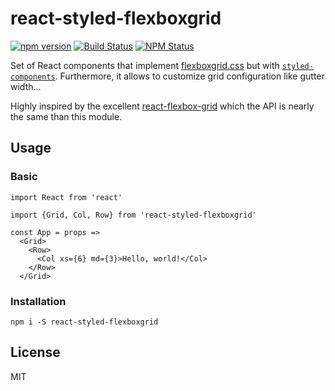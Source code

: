 # react-styled-flexboxgrid
[![npm version](https://badge.fury.io/js/react-styled-flexboxgrid.svg)](https://badge.fury.io/js/react-styled-flexboxgrid)
[![Build Status](https://travis-ci.org/LoicMahieu/react-styled-flexboxgrid.svg?branch=master)](https://travis-ci.org/LoicMahieu/react-styled-flexboxgrid)
[![NPM Status](http://img.shields.io/npm/dm/react-styled-flexboxgrid.svg?style=flat-square)](https://www.npmjs.org/package/react-styled-flexboxgrid)


Set of React components that implement [flexboxgrid.css](https://goo.gl/imrHBZ) but with [`styled-components`](https://github.com/styled-components/styled-components). Furthermore, it allows to customize grid configuration like gutter width...

Highly inspired by the excellent [react-flexbox-grid](https://github.com/roylee0704/react-flexbox-grid) which the API is nearly the same than this module.

## Usage

### Basic

```JSX
import React from 'react'

import {Grid, Col, Row} from 'react-styled-flexboxgrid'

const App = props =>
  <Grid>
    <Row>
      <Col xs={6} md={3}>Hello, world!</Col>
    </Row>
  </Grid>
```

### Installation

```
npm i -S react-styled-flexboxgrid
```

## License

MIT
